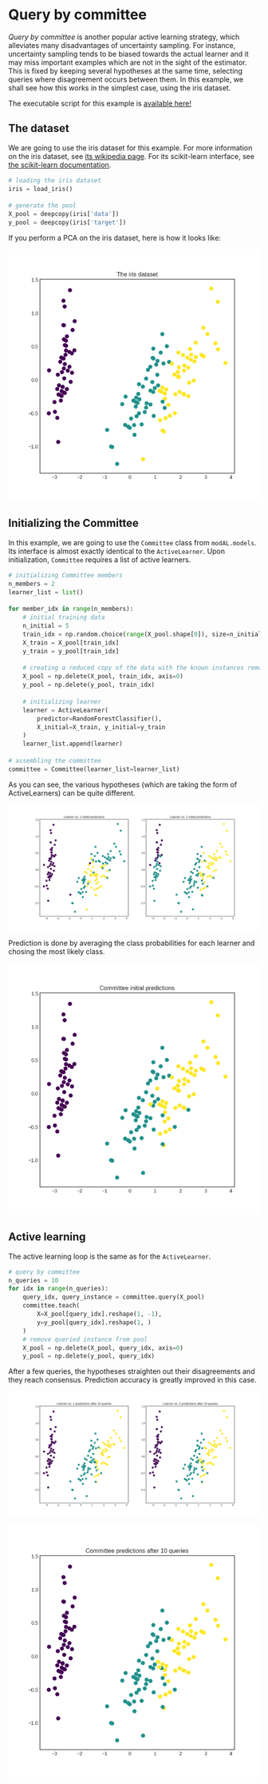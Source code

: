 # Query by committee
*Query by committee* is another popular active learning strategy, which alleviates many disadvantages of uncertainty sampling. For instance, uncertainty sampling tends to be biased towards the actual learner and it may miss important examples which are not in the sight of the estimator. This is fixed by keeping several hypotheses at the same time, selecting queries where disagreement occurs between them. In this example, we shall see how this works in the simplest case, using the iris dataset.

The executable script for this example is [available here!](https://github.com/cosmic-cortex/modAL/blob/master/examples/query_by_committee.py)

## The dataset
We are going to use the iris dataset for this example. For more information on the iris dataset, see [its wikipedia page](https://en.wikipedia.org/wiki/Iris_flower_data_set). For its scikit-learn interface, see [the scikit-learn documentation](http://scikit-learn.org/stable/modules/generated/sklearn.datasets.load_iris.html).
```python
# loading the iris dataset
iris = load_iris()

# generate the pool
X_pool = deepcopy(iris['data'])
y_pool = deepcopy(iris['target'])
```

If you perform a PCA on the iris dataset, here is how it looks like:

![pbs-iris_PCA](img/qbc-iris_pca.png)

## Initializing the Committee
In this example, we are going to use the ```Committee``` class from ```modAL.models```. Its interface is almost exactly identical to the ```ActiveLearner```. Upon initialization, ```Committee``` requires a list of active learners.
```python
# initializing Committee members
n_members = 2
learner_list = list()

for member_idx in range(n_members):
    # initial training data
    n_initial = 5
    train_idx = np.random.choice(range(X_pool.shape[0]), size=n_initial, replace=False)
    X_train = X_pool[train_idx]
    y_train = y_pool[train_idx]

    # creating a reduced copy of the data with the known instances removed
    X_pool = np.delete(X_pool, train_idx, axis=0)
    y_pool = np.delete(y_pool, train_idx)

    # initializing learner
    learner = ActiveLearner(
        predictor=RandomForestClassifier(),
        X_initial=X_train, y_initial=y_train
    )
    learner_list.append(learner)

# assembling the committee
committee = Committee(learner_list=learner_list)
```
As you can see, the various hypotheses (which are taking the form of ActiveLearners) can be quite different.

![qbc-initial_learners](img/qbc-initial_learners.png)

Prediction is done by averaging the class probabilities for each learner and chosing the most likely class.

![qbc-initial_committee](img/qbc-initial_committee.png)

## Active learning
The active learning loop is the same as for the ```ActiveLearner```.
```python
# query by committee
n_queries = 10
for idx in range(n_queries):
    query_idx, query_instance = committee.query(X_pool)
    committee.teach(
        X=X_pool[query_idx].reshape(1, -1),
        y=y_pool[query_idx].reshape(1, )
    )
    # remove queried instance from pool
    X_pool = np.delete(X_pool, query_idx, axis=0)
    y_pool = np.delete(y_pool, query_idx)
```
After a few queries, the hypotheses straighten out their disagreements and they reach consensus. Prediction accuracy is greatly improved in this case.

![qbc-final_learners](img/qbc-final_learners.png)

![qbc-final_committee](img/qbc-final_committee.png)

